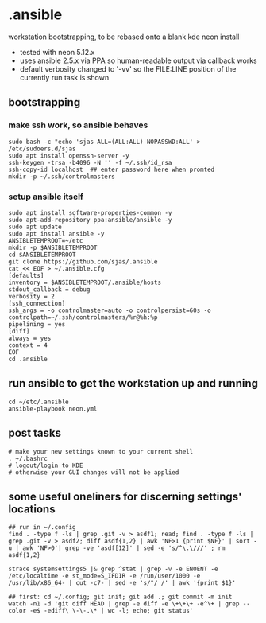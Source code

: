 # .ansible

workstation bootstrapping, to be rebased onto a blank kde neon install

- tested with neon 5.12.x
- uses ansible 2.5.x via PPA so human-readable output via callback works
- default verbosity changed to '-vv' so the FILE:LINE position of the currently run task is shown

## bootstrapping

### make ssh work, so ansible behaves
    sudo bash -c "echo 'sjas ALL=(ALL:ALL) NOPASSWD:ALL' > /etc/sudoers.d/sjas
    sudo apt install openssh-server -y
    ssh-keygen -trsa -b4096 -N '' -f ~/.ssh/id_rsa
    ssh-copy-id localhost  ## enter password here when promted
    mkdir -p ~/.ssh/controlmasters

### setup ansible itself
    sudo apt install software-properties-common -y
    sudo apt-add-repository ppa:ansible/ansible -y
    sudo apt update
    sudo apt install ansible -y
    ANSIBLETEMPROOT=~/etc
    mkdir -p $ANSIBLETEMPROOT
    cd $ANSIBLETEMPROOT
    git clone https://github.com/sjas/.ansible
    cat << EOF > ~/.ansible.cfg
    [defaults]
    inventory = $ANSIBLETEMPROOT/.ansible/hosts
    stdout_callback = debug
    verbosity = 2
    [ssh_connection]
    ssh_args = -o controlmaster=auto -o controlpersist=60s -o controlpath=~/.ssh/controlmasters/%r@%h:%p
    pipelining = yes
    [diff]
    always = yes
    context = 4
    EOF
    cd .ansible

## run ansible to get the workstation up and running
    cd ~/etc/.ansible
    ansible-playbook neon.yml

## post tasks

    # make your new settings known to your current shell
    . ~/.bashrc
    # logout/login to KDE
    # otherwise your GUI changes will not be applied

## some useful oneliners for discerning settings' locations

    ## run in ~/.config
    find . -type f -ls | grep .git -v > asdf1; read; find . -type f -ls | grep .git -v > asdf2; diff asdf{1,2} | awk 'NF>1 {print $NF}' | sort -u | awk 'NF>0'| grep -ve 'asdf[12]' | sed -e 's/^\.\///' ; rm asdf{1,2}

    strace systemsettings5 |& grep ^stat | grep -v -e ENOENT -e /etc/localtime -e st_mode=S_IFDIR -e /run/user/1000 -e /usr/lib/x86_64- | cut -c7- | sed -e 's/"/ /' | awk '{print $1}'

    ## first: cd ~/.config; git init; git add .; git commit -m init
    watch -n1 -d 'git diff HEAD | grep -e diff -e \+\+\+ -e^\+ | grep --color -e$ -ediff\ \-\-.\* | wc -l; echo; git status'
